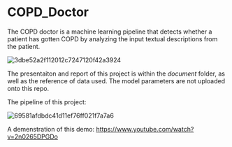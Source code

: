 # COPD_Doctor

The COPD doctor is a machine learning pipeline that detects whether a patient has gotten COPD by analyzing the input textual descriptions from the patient.

![3dbe52a2f112012c7247120f42a3924](https://user-images.githubusercontent.com/56448228/174934217-bceac32e-7498-4ca1-a8cd-5ee7873688a6.jpg)

The presentaiton and report of this project is within the _document_ folder, as well as the reference of data used. The model parameters are not uploaded onto this repo.

The pipeline of this project:

![69581afdbdc41d11ef76ff021f7a7a6](https://user-images.githubusercontent.com/56448228/174934916-faf9d88f-0625-4e34-b065-48621b01c043.png)


A demenstration of this demo: https://www.youtube.com/watch?v=2n0265DPGDo
